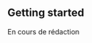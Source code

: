 Getting started
---------------------------------------------------------------------------------------------------------------------

En cours de rédaction
